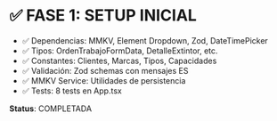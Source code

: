 # ✅ FASE 1: SETUP INICIAL

- ✅ Dependencias: MMKV, Element Dropdown, Zod, DateTimePicker
- ✅ Tipos: OrdenTrabajoFormData, DetalleExtintor, etc.
- ✅ Constantes: Clientes, Marcas, Tipos, Capacidades
- ✅ Validación: Zod schemas con mensajes ES
- ✅ MMKV Service: Utilidades de persistencia
- ✅ Tests: 8 tests en App.tsx

**Status**: COMPLETADA
